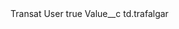 <?xml version="1.0" encoding="UTF-8"?>
<CustomMetadata xmlns="http://soap.sforce.com/2006/04/metadata" xmlns:xsi="http://www.w3.org/2001/XMLSchema-instance" xmlns:xsd="http://www.w3.org/2001/XMLSchema">
    <label>Transat User</label>
    <protected>true</protected>
    <values>
        <field>Value__c</field>
        <value xsi:type="xsd:string">td.trafalgar</value>
    </values>
</CustomMetadata>
